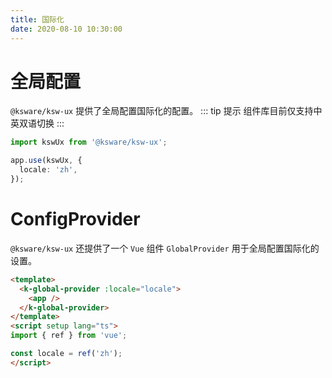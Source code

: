 ```yaml
---
title: 国际化
date: 2020-08-10 10:30:00
---
```


# 全局配置
`@ksware/ksw-ux` 提供了全局配置国际化的配置。
::: tip 提示
组件库目前仅支持中英双语切换
:::

```typescript
import kswUx from '@ksware/ksw-ux';

app.use(kswUx, {
  locale: 'zh',
});
```
# ConfigProvider
`@ksware/ksw-ux` 还提供了一个 `Vue` 组件 `GlobalProvider` 用于全局配置国际化的设置。

```html
<template>
  <k-global-provider :locale="locale">
    <app />
  </k-global-provider>
</template>
<script setup lang="ts">
import { ref } from 'vue';

const locale = ref('zh');
</script>
```


